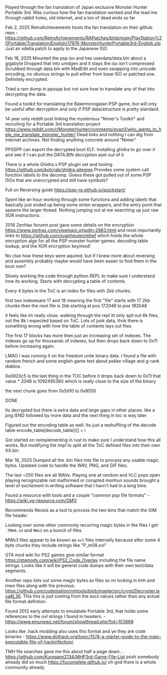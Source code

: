 Played through the fan translation of Japan exclusive Monster Hunter Portable 3rd. Was curious how the fan translation worked and the lead me through rabbit holes, old internet, and a ton of dead ends so far

Feb 2, 2025
RetroAchievements hosts the fan translation on their github repo - https://github.com/RetroAchievements/RAPatches/blob/main/PlayStation%20Portable/Translation/English/17976-MonsterHunterPortable3rd-English.zip
Just an xdelta patch to apply to the Japanese ISO

Feb 18, 2025
Mounted the psp iso and has userdata/data.bin about a gigabyte
Dropped that into umdgen and it stays the iso isn't compressed
Scrubbed through data.bin with MadEdit and even swapping into unicode encoding, no obvious strings to pull either from base ISO or patched one. Definitely encrypted.

Tried a ram dump in ppsspp but not sure how to translate any of that into decrypting the data.

Found a toolkit for translating the Bakemonogatari PSP game, but will only be useful after decryption and only if PSP data/structure is pretty standard.

14 year only reddit post linking the mysterious "Nimer's Toolkit" and recruiting for a Portable 3rd translation project
https://www.reddit.com/r/MonsterHunter/comments/eyaz0/who_wants_to_help_me_translate_monster_hunter/
Dead links and nothing I can dig from internet archives. Not finding anything concrete around "Nimer"

PPSSPP can export the decrypted boot ELF. Installing ghidra to go over it and see if I can pull the DATA.BIN decryption asm out of it

There is a whole Ghidra x PSP plugin set and tooling https://github.com/kotcrab/ghidra-allegrex
Provides some system call function labels to the decomp. Guess these got pulled out of some PSP ISOs that are unencrypted and still have symbols?

Full on Reversing guide https://psp-re.github.io/quickstart/

Spent like an hour working through some functions and adding labels that basically just ended up being some strlen wrappers, and the entry point that spawns the larger thread.
Nothing jumping out at me searching up just raw XOR instructions.

2016 ZenHax forumn post gave some details on the encryption
https://www.zenhax.com/viewtopic.php@t=2863.html
and most importantly links to https://github.com/svanheulen/mhef which holds the whole encryption algo for all the PSP monster hunter games.
decoding table lookup, and the XOR encryption key/mod!

No clue how these keys were aquired, but if I knew more about reversing and assembly probably maybe would have been easier to find them in the boot rom?

Slowly working the code through python REPL to make sure I understand how its working.
Starts with decrypting a table of contents.

Every 4 bytes in the ToC is an index for files with 2kb chunks.

first two indexesare 17 and 18 meaning the first "file" starts with 17 2kb chunks then the next file is 2kb starting at pos 17*2048 to pos 18*2048

it feels like im really close. walking through the repl itt only spit out 6k files, not the 8k I expected based on ToC.
Lots of junk data, thnk there is something wrong with how the table of contents lays out files

The first 17 blocks has more then just an increasing set of indexes. The indexes go up for thousands of indexes, but then drops back down to 0x11 before increasing again.

LMAO I was running it on the freedom unite binary data. I found a file with random french and some english game text about pokke village and g-rank diablos.

0x0823c5 is the last thing in the TOC before it drops back down to 0x11
that value * 2048 is 1092495360 which is really close to the size of the binary

the next chunk goes from 0x5d10 to 0x8550

DONE

Its decrypted but there is extra data and large gaps in other places. like a png IEND followed by more data and the next thing in toc is way later

Figured out the encoding table as well. Its just a reshuffling of the decode table
encode_table[decode_table[i]] = i

Got started on reimplementing in rust to make sure I understand how this all works.
But modifying the impl to split all the ToC defined files into their own XX.bin

Mar 18, 2025
Dumped all the .bin files into file to process any usable magic bytes. Updated code to handle the WAV, PNG, and GIF files.

The last ~250 files are all WAVs. Playing one at random and VLC pops open playing recognizable not malformed or corupted monhun sounds brought a level of excitement in writing software that I havn't had in a long time.

Found a resource with tools and a couple "common psp file formats" - https://wiki.vg-resource.com/GMO

Recommends Neosis as a tool to process the two bins that match the GIM file header.

Looking over some other commonly recurring magic bytes in the files I get `.TMH0.14` and `MWo3` on a bunch of files.

MWo3 files appear to be known as `ovl` files internally because after some 4 byte chunks they include strings like "P_m08.ovl"

GTA mod wiki for PS2 games give similar format https://gtamods.com/wiki/PS2_Code_Overlay including the file name strings. Looks like it will be general code dumps with their own text/data segments.

Another repo lists out some magic bytes as files so im locking in tmh and mwo files along with the previous. https://github.com/codestation/mhtools/blob/master/src/crypt/Decrypter.java#L36. This this is just coming from the ascii values rather than any actual file format defintion.

Found 2012 early attempts to emulatate Portable 3rd, that holds some references to the ovl strings I found in headers. - https://www.emunewz.net/forum/showthread.php?tid=103869

Looks like .hack modding also uses this format and ye they are code binaries - https://www.dothack.org/topic/1574-a-starter-guide-to-the-main-executable-file-of-hackinfection/

TMH file searches gave me this about half a page down...
https://github.com/Kurogami2134/MHP3rd-Game-FIle-List pssh somebody already did so much
https://fucomplete.github.io/ oh god there is a whole community already 